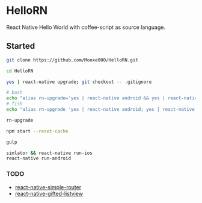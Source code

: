 # HelloRN

React Native Hello World with coffee-script as source language.

## Started

```bash
git clone https://github.com/Mooxe000/HelloRN.git

cd HelloRN

yes | react-native upgrade; git checkout -- .gitignore

# bash
echo "alias rn-upgrade='yes | react-native android && yes | react-native upgrade && git checkout -- .gitignore && git checkout -- index.android.js'" >> ~/.bashrc
# fish
echo "alias rn-upgrade 'yes | react-native android; yes | react-native upgrade; git checkout -- .gitignore; git checkout -- index.android.js'" >> ~/.config/fish/config.fish

rn-upgrade

npm start --reset-cache

gulp

simlator && react-native run-ios
react-native run-android
```

### TODO

* [react-native-simple-router](https://github.com/react-native-simple-router-community/react-native-simple-router)
* [react-native-gifted-listview](https://github.com/FaridSafi/react-native-gifted-listview)
